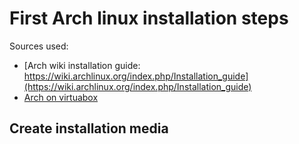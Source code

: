 # First Arch linux installation steps

Sources used:
- [Arch wiki installation guide: https://wiki.archlinux.org/index.php/Installation_guide](https://wiki.archlinux.org/index.php/Installation_guide)
- [Arch on virtuabox](https://www.howtoforge.com/tutorial/install-arch-linux-on-virtualbox/)

## Create installation media



